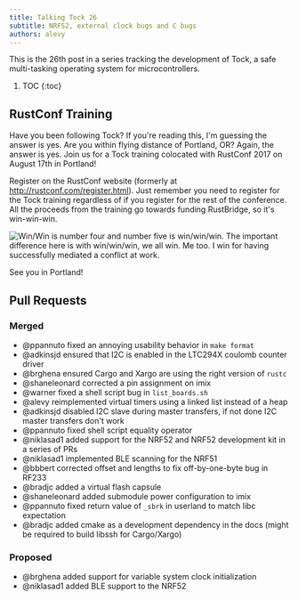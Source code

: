 ```yaml
---
title: Talking Tock 26
subtitle: NRF52, external clock bugs and C bugs
authors: alevy
---
```


This is the 26th post in a series tracking the development of Tock, a
safe multi-tasking operating system for microcontrollers.

1. TOC
{:toc}

## RustConf Training

Have you been following Tock? If you're reading this, I'm guessing the answer
is yes. Are you within flying distance of Portland, OR? Again, the answer is
yes. Join us for a Tock training colocated with RustConf 2017 on August 17th in
Portland!

Register on the RustConf website (formerly at http://rustconf.com/register.html).
Just remember you need to register for the Tock training regardless of if you
register for the rest of the conference. All the proceeds from the training go towards funding RustBridge, so it's win-win-win.

![Win/Win is number four and number five is win/win/win. The important
difference here is with win/win/win, we all win. Me too. I win for having
successfully mediated a conflict at
work.](/assets/2017/07/michael-scott-win-win-win.jpg "Win/Win is number four and number five is win/win/win. The important difference here is with win/win/win, we all win. Me too. I win for having successfully mediated a conflict at work.")

See you in Portland!

## Pull Requests

### Merged

  * @ppannuto fixed an annoying usability behavior in `make format`
  * @adkinsjd ensured that I2C is enabled in the LTC294X coulomb counter driver
  * @brghena ensured Cargo and Xargo are using the right version of `rustc`
  * @shaneleonard corrected a pin assignment on imix
  * @warner fixed a shell script bug in `list_boards.sh`
  * @alevy reimplemented virtual timers using a linked list instead of a heap
  * @adkinsjd disabled I2C slave during master transfers, if not done I2C master
    transfers don't work
  * @ppannuto fixed shell script equality operator
  * @niklasad1 added support for the NRF52 and NRF52 development kit in a series
    of PRs
  * @niklasad1 implemented BLE scanning for the NRF51
  * @bbbert corrected offset and lengths to fix off-by-one-byte bug in RF233
  * @bradjc added a virtual flash capsule
  * @shaneleonard added submodule power configuration to imix
  * @ppannuto fixed return value of `_sbrk` in userland to match libc expectation
  * @bradjc added cmake as a development dependency in the docs (might be required
    to build libssh for Cargo/Xargo)

### Proposed

  * @brghena added support for variable system clock initialization
  * @niklasad1 added BLE support to the NRF52
